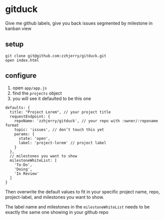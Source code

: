 # gitduck
Give me github labels, give you back issues segmented by milestone in kanban view

## setup

    git clone git@github.com:zzhjerry/gitduck.git
    open index.html
  
## configure

1. open `app/app.js`
2. find the `projects` object
3. you will see it defaulted to be this one

```
defaults: {
  title: "Project Lorem", // your project title
  requestEndpoint: {
    repoName: 'zzhjerry/gitduck', // your repo with :owner/:reponame format
    topic: 'issues', // don’t touch this yet
    params: {
      state: 'open',
      label: 'project-lorem' // project label
    }
  },
  // milestones you want to show
  milestoneWhiteList: [
    'To-Do',
    'Doing',
    'In Review'
  ]
}
```

Then overwrite the default values to fit in your specific project name, repo, project-label, and milestones you want to show.

The label name and milestones in the `milestoneWhiteList` needs to be exactly the same one showing in your github repo

